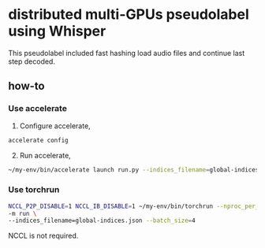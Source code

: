 # distributed multi-GPUs pseudolabel using Whisper

This pseudolabel included fast hashing load audio files and continue last step decoded.

## how-to

### Use accelerate

1. Configure accelerate,

```bash
accelerate config
```

2. Run accelerate,

```bash
~/my-env/bin/accelerate launch run.py --indices_filename=global-indices.json --batch_size=4
```

### Use torchrun

```bash
NCCL_P2P_DISABLE=1 NCCL_IB_DISABLE=1 ~/my-env/bin/torchrun --nproc_per_node 2 \
-m run \
--indices_filename=global-indices.json --batch_size=4
```

NCCL is not required.